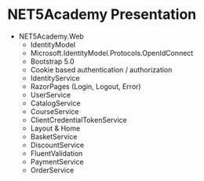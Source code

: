 # NET5Academy Presentation

- NET5Academy.Web
  - IdentityModel
  - Microsoft.IdentityModel.Protocols.OpenIdConnect
  - Bootstrap 5.0
  - Cookie based authentication / authorization
  - IdentityService 
  - RazorPages (Login, Logout, Error)
  - UserService
  - CatalogService
  - CourseService
  - ClientCredentialTokenService
  - Layout & Home
  - BasketService
  - DiscountService
  - FluentValidation
  - PaymentService
  - OrderService